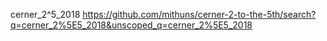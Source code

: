 cerner_2^5_2018
https://github.com/mithuns/cerner-2-to-the-5th/search?q=cerner_2%5E5_2018&unscoped_q=cerner_2%5E5_2018
